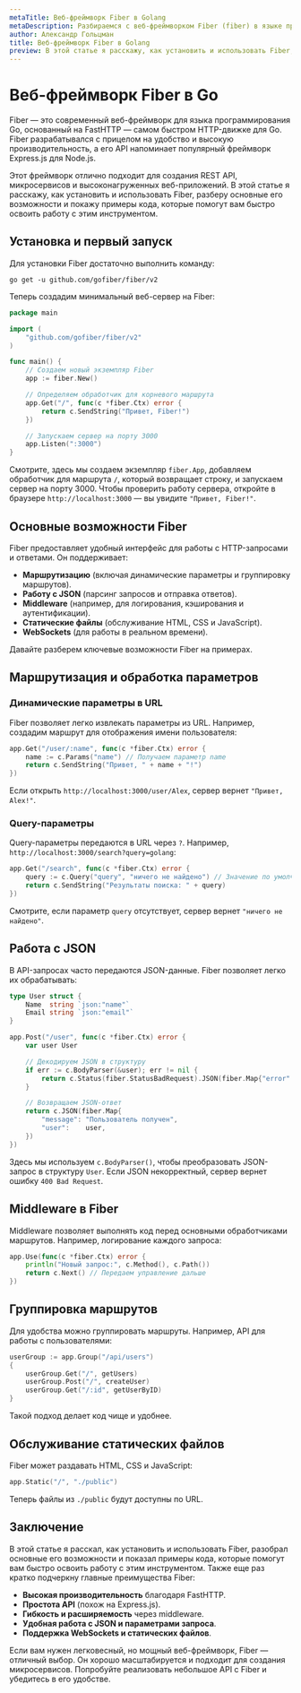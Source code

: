 ```yaml
---
metaTitle: Веб-фреймворк Fiber в Golang
metaDescription: Разбираемся с веб-фреймворком Fiber (fiber) в языке программирования Go (Golang).
author: Александр Гольцман
title: Веб-фреймворк Fiber в Golang
preview: В этой статье я расскажу, как установить и использовать Fiber, разберу основные его возможности и покажу примеры кода, которые помогут вам быстро освоить работу с этим инструментом.
---
```


# **Веб-фреймворк Fiber в Go**

Fiber — это современный веб-фреймворк для языка программирования Go, основанный на FastHTTP — самом быстром HTTP-движке для Go. Fiber разрабатывался с прицелом на удобство и высокую производительность, а его API напоминает популярный фреймворк Express.js для Node.js.

Этот фреймворк отлично подходит для создания REST API, микросервисов и высоконагруженных веб-приложений. В этой статье я расскажу, как установить и использовать Fiber, разберу основные его возможности и покажу примеры кода, которые помогут вам быстро освоить работу с этим инструментом.

## **Установка и первый запуск**

Для установки Fiber достаточно выполнить команду:

```
go get -u github.com/gofiber/fiber/v2

```

Теперь создадим минимальный веб-сервер на Fiber:

```go
package main

import (
    "github.com/gofiber/fiber/v2"
)

func main() {
    // Создаем новый экземпляр Fiber
    app := fiber.New()

    // Определяем обработчик для корневого маршрута
    app.Get("/", func(c *fiber.Ctx) error {
        return c.SendString("Привет, Fiber!")
    })

    // Запускаем сервер на порту 3000
    app.Listen(":3000")
}

```

Смотрите, здесь мы создаем экземпляр `fiber.App`, добавляем обработчик для маршрута `/`, который возвращает строку, и запускаем сервер на порту 3000. Чтобы проверить работу сервера, откройте в браузере `http://localhost:3000` — вы увидите `"Привет, Fiber!"`.

## **Основные возможности Fiber**

Fiber предоставляет удобный интерфейс для работы с HTTP-запросами и ответами. Он поддерживает:

- **Маршрутизацию** (включая динамические параметры и группировку маршрутов).
- **Работу с JSON** (парсинг запросов и отправка ответов).
- **Middleware** (например, для логирования, кэширования и аутентификации).
- **Статические файлы** (обслуживание HTML, CSS и JavaScript).
- **WebSockets** (для работы в реальном времени).

Давайте разберем ключевые возможности Fiber на примерах.

## **Маршрутизация и обработка параметров**

### **Динамические параметры в URL**

Fiber позволяет легко извлекать параметры из URL. Например, создадим маршрут для отображения имени пользователя:

```go
app.Get("/user/:name", func(c *fiber.Ctx) error {
    name := c.Params("name") // Получаем параметр name
    return c.SendString("Привет, " + name + "!")
})

```

Если открыть `http://localhost:3000/user/Alex`, сервер вернет `"Привет, Alex!"`.

### **Query-параметры**

Query-параметры передаются в URL через `?`. Например, `http://localhost:3000/search?query=golang`:

```go
app.Get("/search", func(c *fiber.Ctx) error {
    query := c.Query("query", "ничего не найдено") // Значение по умолчанию
    return c.SendString("Результаты поиска: " + query)
})

```

Смотрите, если параметр `query` отсутствует, сервер вернет `"ничего не найдено"`.

## **Работа с JSON**

В API-запросах часто передаются JSON-данные. Fiber позволяет легко их обрабатывать:

```go
type User struct {
    Name  string `json:"name"`
    Email string `json:"email"`
}

app.Post("/user", func(c *fiber.Ctx) error {
    var user User

    // Декодируем JSON в структуру
    if err := c.BodyParser(&user); err != nil {
        return c.Status(fiber.StatusBadRequest).JSON(fiber.Map{"error": err.Error()})
    }

    // Возвращаем JSON-ответ
    return c.JSON(fiber.Map{
        "message": "Пользователь получен",
        "user":    user,
    })
})

```

Здесь мы используем `c.BodyParser()`, чтобы преобразовать JSON-запрос в структуру `User`. Если JSON некорректный, сервер вернет ошибку `400 Bad Request`.

## **Middleware в Fiber**

Middleware позволяет выполнять код перед основными обработчиками маршрутов. Например, логирование каждого запроса:

```go
app.Use(func(c *fiber.Ctx) error {
    println("Новый запрос:", c.Method(), c.Path())
    return c.Next() // Передаем управление дальше
})

```

## **Группировка маршрутов**

Для удобства можно группировать маршруты. Например, API для работы с пользователями:

```go
userGroup := app.Group("/api/users")
{
    userGroup.Get("/", getUsers)
    userGroup.Post("/", createUser)
    userGroup.Get("/:id", getUserByID)
}

```

Такой подход делает код чище и удобнее.

## **Обслуживание статических файлов**

Fiber может раздавать HTML, CSS и JavaScript:

```go
app.Static("/", "./public")

```

Теперь файлы из `./public` будут доступны по URL.

## **Заключение**

В этой статье я расскал, как установить и использовать Fiber, разобрал основные его возможности и показал примеры кода, которые помогут вам быстро освоить работу с этим инструментом. Также еще раз кратко подчеркну главные преимущества Fiber:

- **Высокая производительность** благодаря FastHTTP.
- **Простота API** (похож на Express.js).
- **Гибкость и расширяемость** через middleware.
- **Удобная работа с JSON и параметрами запроса**.
- **Поддержка WebSockets и статических файлов**.

Если вам нужен легковесный, но мощный веб-фреймворк, Fiber — отличный выбор. Он хорошо масштабируется и подходит для создания микросервисов. Попробуйте реализовать небольшое API с Fiber и убедитесь в его удобстве.
